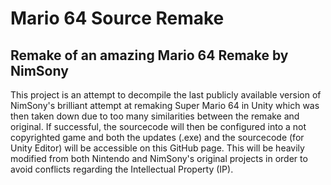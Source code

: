 # Mario 64 Source Remake
## Remake of an amazing Mario 64 Remake by NimSony

This project is an attempt to decompile the last publicly available version of NimSony's brilliant attempt at remaking Super Mario 64 in Unity which was then taken down due to too many similarities between the remake and original. If successful, the sourcecode will then be configured into a not copyrighted game and both the updates (.exe) and the sourcecode (for Unity Editor) will be accessible on this GitHub page. This will be heavily modified from both Nintendo and NimSony's original projects in order to avoid conflicts regarding the Intellectual Property (IP).
